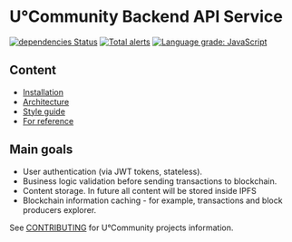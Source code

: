 # U°Community Backend API Service

[![dependencies Status](https://david-dm.org/UOSnetwork/ucom.backend/status.svg)](https://david-dm.org/UOSnetwork/ucom.backend) 
[![Total alerts](https://img.shields.io/lgtm/alerts/g/UOSnetwork/ucom.backend.svg?logo=lgtm&logoWidth=18)](https://lgtm.com/projects/g/UOSnetwork/ucom.backend/alerts/) [![Language grade: JavaScript](https://img.shields.io/lgtm/grade/javascript/g/UOSnetwork/ucom.backend.svg?logo=lgtm&logoWidth=18)](https://lgtm.com/projects/g/UOSnetwork/ucom.backend/context:javascript)
## Content
* [Installation](documentation/INSTALLATION.md)
* [Architecture](documentation/ARCHITECTURE.md)
* [Style guide](documentation/STYLE_GUIDE.md)
* [For reference](documentation/FOR_REFERENCE.md)

## Main goals

* User authentication (via JWT tokens, stateless).
* Business logic validation before sending transactions to blockchain.
* Content storage. In future all content will be stored inside IPFS
* Blockchain information caching - for example, transactions and block producers explorer.


See [CONTRIBUTING](../../../uos.docs/blob/master/CONTRIBUTING.md) for U°Community projects information.
